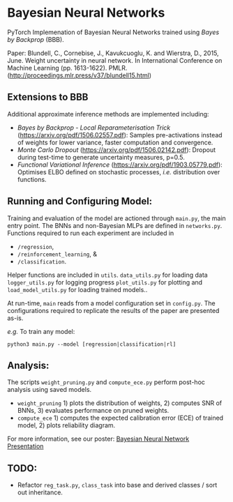 # Bayesian Neural Networks

PyTorch Implemenation of Bayesian Neural Networks trained using *Bayes by Backprop* (BBB).

Paper: Blundell, C., Cornebise, J., Kavukcuoglu, K. and Wierstra, D., 2015, June. 
        Weight uncertainty in neural network. 
        In International Conference on Machine Learning (pp. 1613-1622). PMLR.
       (http://proceedings.mlr.press/v37/blundell15.html)

## Extensions to BBB
Additional approximate inference methods are implemented including:
* *Bayes by Backprop - Local Reparameterisation Trick* (https://arxiv.org/pdf/1506.02557.pdf): Samples pre-activations instead of weights for lower variance, faster computation and convergence.
* *Monte Carlo Dropout* (https://arxiv.org/pdf/1506.02142.pdf): Dropout during test-time to generate uncertainty measures, p=0.5.
* *Functional Variational Inference* (https://arxiv.org/pdf/1903.05779.pdf): Optimises ELBO defined on stochastic processes, *i.e.* distribution over functions.

## Running and Configuring Model:
Training and evaluation of the model are actioned through `main.py`, the main entry point. The BNNs and non-Bayesian MLPs are defined in `networks.py`. Functions required to run each experiment are included in 
* `/regression`, 
* `/reinforcement_learning`, &
* `/classification`.

Helper functions are included in `utils`. `data_utils.py` for loading data `logger_utils.py` for logging progress `plot_utils.py` for plotting and `load_model_utils.py` for loading trained models.. 

At run-time, `main` reads from a model configuration set in `config.py`. The configurations required to replicate the results of the paper are presented as-is. 

*e.g.* To train any model:
```
python3 main.py --model [regression|classification|rl]
```

## Analysis:
The scripts `weight_pruning.py` and `compute_ece.py` perform post-hoc analysis using saved models.
* `weight_pruning` 1) plots the distribution of weights, 2) computes SNR of BNNs, 3) evaluates performance on pruned weights.
* `compute_ece` 1) computes the expected calibration error (ECE) of trained model, 2) plots reliability diagram.

For more information, see our poster:
[Bayesian Neural Network Presentation](tennisonliu.github.com/bayesian-neural-network/graphs/final_graphs/BNN_Poster.pdf)

## TODO: 
* Refactor `reg_task.py`, `class_task` into base and derived classes / sort out inheritance.